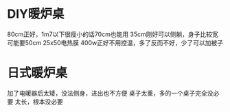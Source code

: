 # DIY暖炉桌
80cm正好，1m7以下很瘦小的话70cm也能用
35cm刚好可以侧躺，身子比较宽可能要50cm
25x50电热膜 400w正好不用控温，多了反而不好，少了可以加被子
# 日式暖炉桌
加了电暖器后太矮，没法侧身，进出也不方便
桌子太重，多的一个桌子完全没必要
太长，根本没必要